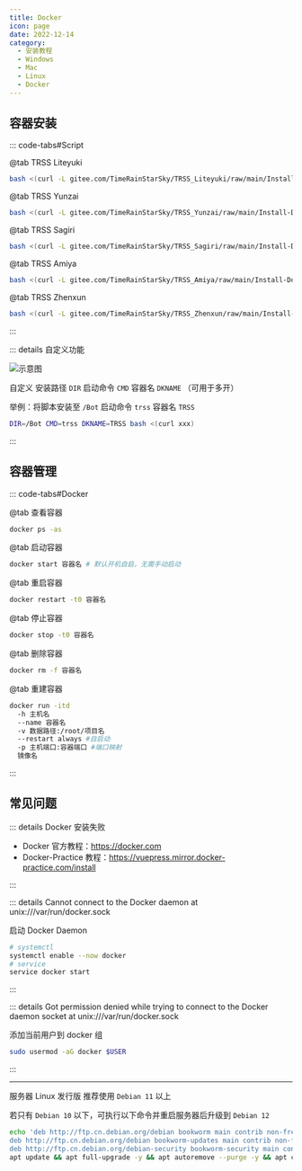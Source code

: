 ```yaml
---
title: Docker
icon: page
date: 2022-12-14
category:
  - 安装教程
  - Windows
  - Mac
  - Linux
  - Docker
---
```


## 容器安装

::: code-tabs#Script

@tab TRSS Liteyuki

```sh
bash <(curl -L gitee.com/TimeRainStarSky/TRSS_Liteyuki/raw/main/Install-Docker.sh)
```

@tab TRSS Yunzai

```sh
bash <(curl -L gitee.com/TimeRainStarSky/TRSS_Yunzai/raw/main/Install-Docker.sh)
```

@tab TRSS Sagiri

```sh
bash <(curl -L gitee.com/TimeRainStarSky/TRSS_Sagiri/raw/main/Install-Docker.sh)
```

@tab TRSS Amiya

```sh
bash <(curl -L gitee.com/TimeRainStarSky/TRSS_Amiya/raw/main/Install-Docker.sh)
```

@tab TRSS Zhenxun

```sh
bash <(curl -L gitee.com/TimeRainStarSky/TRSS_Zhenxun/raw/main/Install-Docker.sh)
```

:::

::: details 自定义功能

![示意图](./Docker.svg)

自定义 安装路径 `DIR` 启动命令 `CMD` 容器名 `DKNAME` （可用于多开）

举例：将脚本安装至 `/Bot` 启动命令 `trss` 容器名 `TRSS`

```sh
DIR=/Bot CMD=trss DKNAME=TRSS bash <(curl xxx)
```

:::

## 容器管理

::: code-tabs#Docker

@tab 查看容器
```sh
docker ps -as
```

@tab 启动容器

```sh
docker start 容器名 # 默认开机自启，无需手动启动
```

@tab 重启容器

```sh
docker restart -t0 容器名
```

@tab 停止容器

```sh
docker stop -t0 容器名
```

@tab 删除容器

```sh
docker rm -f 容器名
```

@tab 重建容器

```sh
docker run -itd
  -h 主机名
  --name 容器名
  -v 数据路径:/root/项目名
  --restart always #自启动
  -p 主机端口:容器端口 #端口映射
  镜像名
```

:::

## 常见问题

::: details Docker 安装失败

- Docker 官方教程：<https://docker.com>
- Docker-Practice 教程：<https://vuepress.mirror.docker-practice.com/install>

:::

::: details Cannot connect to the Docker daemon at unix:///var/run/docker.sock

启动 Docker Daemon

```sh
# systemctl
systemctl enable --now docker
# service
service docker start
```

:::

::: details Got permission denied while trying to connect to the Docker daemon socket at unix:///var/run/docker.sock

添加当前用户到 docker 组

```sh
sudo usermod -aG docker $USER
```

:::

---

服务器 Linux 发行版 推荐使用 `Debian 11` 以上

若只有 `Debian 10` 以下，可执行以下命令并重启服务器后升级到 `Debian 12`

```sh
echo 'deb http://ftp.cn.debian.org/debian bookworm main contrib non-free
deb http://ftp.cn.debian.org/debian bookworm-updates main contrib non-free
deb http://ftp.cn.debian.org/debian-security bookworm-security main contrib non-free'>/etc/apt/sources.list
apt update && apt full-upgrade -y && apt autoremove --purge -y && apt clean
```